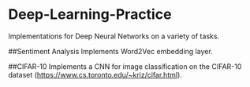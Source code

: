 # Deep-Learning-Practice
Implementations for Deep Neural Networks on a variety of tasks.

##Sentiment Analysis
Implements Word2Vec embedding layer.

##CIFAR-10
Implements a CNN for image classification on the CIFAR-10 dataset (https://www.cs.toronto.edu/~kriz/cifar.html).
